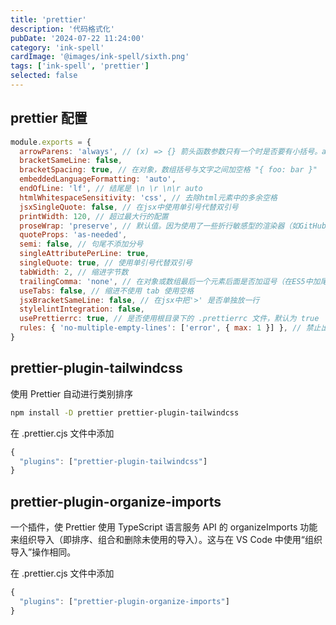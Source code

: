 ```yaml
---
title: 'prettier'
description: '代码格式化'
pubDate: '2024-07-22 11:24:00'
category: 'ink-spell'
cardImage: '@images/ink-spell/sixth.png'
tags: ['ink-spell', 'prettier']
selected: false
---
```


## prettier 配置

```cjs
module.exports = {
  arrowParens: 'always', // (x) => {} 箭头函数参数只有一个时是否要有小括号。avoid：省略括号
  bracketSameLine: false,
  bracketSpacing: true, // 在对象，数组括号与文字之间加空格 "{ foo: bar }"
  embeddedLanguageFormatting: 'auto',
  endOfLine: 'lf', // 结尾是 \n \r \n\r auto
  htmlWhitespaceSensitivity: 'css', // 去除html元素中的多余空格
  jsxSingleQuote: false, // 在jsx中使用单引号代替双引号
  printWidth: 120, // 超过最大行的配置
  proseWrap: 'preserve', // 默认值。因为使用了一些折行敏感型的渲染器（如GitHub comment）而按照markdown文本样式进行折行
  quoteProps: 'as-needed',
  semi: false, // 句尾不添加分号
  singleAttributePerLine: true,
  singleQuote: true, // 使用单引号代替双引号
  tabWidth: 2, // 缩进字节数
  trailingComma: 'none', // 在对象或数组最后一个元素后面是否加逗号（在ES5中加尾逗号）
  useTabs: false, // 缩进不使用 tab 使用空格
  jsxBracketSameLine: false, // 在jsx中把'>' 是否单独放一行
  stylelintIntegration: false,
  usePrettierrc: true, // 是否使用根目录下的 .prettierrc 文件，默认为 true
  rules: { 'no-multiple-empty-lines': ['error', { max: 1 }] }, // 禁止出现多个空格
}
```

## prettier-plugin-tailwindcss

使用 Prettier 自动进行类别排序

```bash
npm install -D prettier prettier-plugin-tailwindcss
```

在 .prettier.cjs 文件中添加

```cjs
{
  "plugins": ["prettier-plugin-tailwindcss"]
}
```

## prettier-plugin-organize-imports

一个插件，使 Prettier 使用 TypeScript 语言服务 API 的 organizeImports 功能来组织导入（即排序、组合和删除未使用的导入）。这与在 VS Code 中使用“组织导入”操作相同。

在 .prettier.cjs 文件中添加

```cjs
{
  "plugins": ["prettier-plugin-organize-imports"]
}
```
